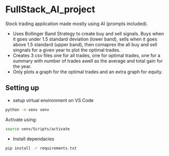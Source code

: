# FullStack_AI_project

Stock trading application made mostly using AI (prompts included).
- Uses Bollinger Band Strategy to create buy and sell signals. Buys when it goes under 1.5 standard deviation (lower band), sells when it goes above 1.5 standard (upper band), then comapres the all buy and sell singnals for a given year to plot the optimal trades.
- Creates 3 csv files one for all trades, one for optimal trades, one for a summary with number of trades awell as the average and total gain for the year.
- Only plots a graph for the optimal trades and an extra graph for equity.

## Setting up

- setup virtual environment on VS Code
````bash
python -m venv venv
````

Activate using:

````bash
source venv/Scripts/activate
````

- Install dependacies

````bash
pip install -r requirements.txt
````